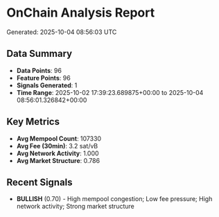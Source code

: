 # OnChain Analysis Report
Generated: 2025-10-04 08:56:03 UTC

## Data Summary
- **Data Points**: 96
- **Feature Points**: 96
- **Signals Generated**: 1
- **Time Range**: 2025-10-02 17:39:23.689875+00:00 to 2025-10-04 08:56:01.326842+00:00

## Key Metrics
- **Avg Mempool Count**: 107330
- **Avg Fee (30min)**: 3.2 sat/vB
- **Avg Network Activity**: 1.000
- **Avg Market Structure**: 0.786

## Recent Signals
- **BULLISH** (0.70) - High mempool congestion; Low fee pressure; High network activity; Strong market structure

